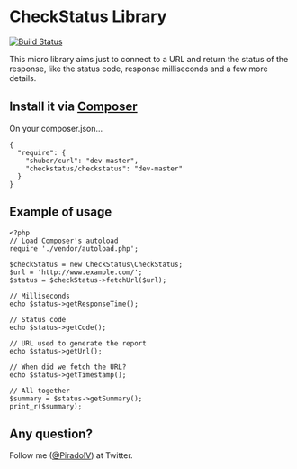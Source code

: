 CheckStatus Library
===================
[![Build Status](https://travis-ci.org/piradoiv/CheckStatus.png?branch=master)](https://travis-ci.org/piradoiv/CheckStatus)

This micro library aims just to connect to a URL and return the status of the response, like the status code, response milliseconds and a few more details.

Install it via [Composer](http://getcomposer.org/)
-----------------------

On your composer.json…

```
{
  "require": {
    "shuber/curl": "dev-master",
    "checkstatus/checkstatus": "dev-master"
  }
}
```

Example of usage
----------------

```
<?php
// Load Composer's autoload
require './vendor/autoload.php';

$checkStatus = new CheckStatus\CheckStatus;
$url = 'http://www.example.com/';
$status = $checkStatus->fetchUrl($url);

// Milliseconds
echo $status->getResponseTime();

// Status code
echo $status->getCode();

// URL used to generate the report
echo $status->getUrl();

// When did we fetch the URL?
echo $status->getTimestamp();

// All together
$summary = $status->getSummary();
print_r($summary);
```

Any question?
-------------

Follow me ([@PiradoIV](http://twitter.com/PiradoIV)) at Twitter.

